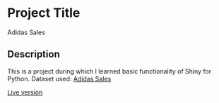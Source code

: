 # Project Title
Adidas Sales

## Description
This is a project during which I learned basic functionality of Shiny for Python. Dataset used: [Adidas Sales](https://www.kaggle.com/datasets/heemalichaudhari/adidas-sales-dataset)

[Live version](https://izabela-szymkowiak.shinyapps.io/adidassales/)

